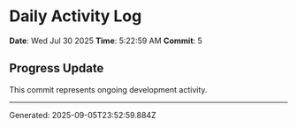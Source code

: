 # Daily Activity Log

**Date**: Wed Jul 30 2025
**Time**: 5:22:59 AM
**Commit**: 5

## Progress Update

This commit represents ongoing development activity.

---
Generated: 2025-09-05T23:52:59.884Z
